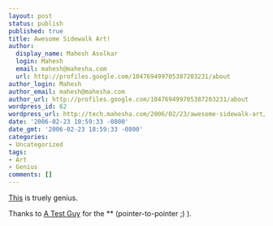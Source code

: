 ```yaml
---
layout: post
status: publish
published: true
title: Awesome Sidewalk Art!
author:
  display_name: Mahesh Asolkar
  login: Mahesh
  email: mahesh@mahesha.com
  url: http://profiles.google.com/104769499705387203231/about
author_login: Mahesh
author_email: mahesh@mahesha.com
author_url: http://profiles.google.com/104769499705387203231/about
wordpress_id: 62
wordpress_url: http://tech.mahesha.com/2006/02/23/awesome-sidewalk-art/
date: '2006-02-23 10:59:33 -0800'
date_gmt: '2006-02-23 18:59:33 -0800'
categories:
- Uncategorized
tags:
- Art
- Genius
comments: []
---
```

<p><a href="http://users.skynet.be/J.Beever/batman.html" title="Sidewalk Art">This</a> is truely genius.</p>
<p>Thanks to <a href="http://www.daveliebreich.com/blog/?p=73" title="Coolest.Sidewalk.Art.Ever">A Test Guy</a> for the ** (pointer-to-pointer ;) ).</p>
